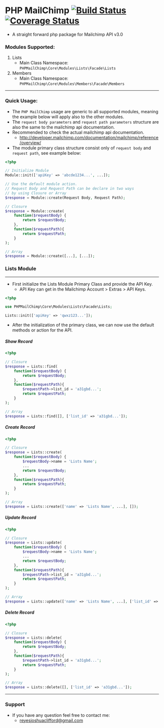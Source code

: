 
# PHP MailChimp [![Build Status](https://travis-ci.org/lorddashme-php-packages/php-mailchimp.svg?branch=v2.0.0)](https://travis-ci.org/lorddashme-php-packages/php-mailchimp) [![Coverage Status](https://coveralls.io/repos/github/lorddashme-php-packages/php-mailchimp/badge.svg?branch=v2.0.0)](https://coveralls.io/github/lorddashme-php-packages/php-mailchimp?branch=v2.0.0)
- A straight forward php package for Mailchimp API v3.0

### Modules Supported:
1. Lists
    - Main Class Namespace: ```PHPMailChimp\Core\Modules\Lists\Facade\Lists```
2. Members
    - Main Class Namespace: ```PHPMailChimp\Core\Modules\Members\Facade\Members```
---
### Quick Usage:
- The ```PHP MailChimp``` usage are generic to all supported modules, meaning the example below will apply also to the other modules.
- The ```request body parameters``` and ```request path parameters```  structure are also the same to the mailchimp api documentation.
- Recommended to check the actual mailchimp api documentation.
    - http://developer.mailchimp.com/documentation/mailchimp/reference/overview/
- The module primary class structure consist only of ```request body``` and ```request path```, see example below:
```php
<?php

// Initialize Module
Module::init(['apiKey' => 'abcde1234...', ...]);

// Use the default module action.
// Request Body and Request Path can be declare in two ways
// by using Closure or Array
$response = Module::create(Request Body, Request Path);

// Closure
$response = Module::create(
    function($requestBody) {
        return $requestBody;
    }, 
    function($requestPath){
        return $requestPath;
    }
);

// Array
$response = Module::create([...], [...]);

```

### Lists Module
---
- First initialize the Lists Module Primary Class and provide the API Key.
    - API Key can get in the Mailchimp Account > Extras > API Keys.
```php
<?php

use PHPMailChimp\Core\Modules\Lists\Facade\Lists;

Lists::init(['apiKey' => 'qwxz123...']);

```
- After the initialization of the primary class, we can now use the default methods or action for the API.

##### Show Record
```php
<?php

// Closure
$response = Lists::find(
    function($requestBody) {
        return $requestBody;
    }, 
    function($requestPath){
        $requestPath->list_id = 'a31gbd...';
        return $requestPath;
    }
);

// Array
$response = Lists::find([], ['list_id' => 'a31gbd...']);

```
##### Create Record
```php
<?php

// Closure
$response = Lists::create(
    function($requestBody) {
        $requestBody->name = 'Lists Name';
        ...
        return $requestBody;
    }, 
    function($requestPath){
        return $requestPath;
    }
);

// Array
$response = Lists::create(['name' => 'Lists Name', ...], []);

```
##### Update Record
```php
<?php

// Closure
$response = Lists::update(
    function($requestBody) {
        $requestBody->name = 'Lists Name';
        ...
        return $requestBody;
    }, 
    function($requestPath){
        $requestPath->list_id = 'a31gbd...';
        return $requestPath;
    }
);

// Array
$response = Lists::update(['name' => 'Lists Name', ...], ['list_id' => 'a31gbd...']);

```
##### Delete Record
```php
<?php

// Closure
$response = Lists::delete(
    function($requestBody) {
        return $requestBody;
    }, 
    function($requestPath){
        $requestPath->list_id = 'a31gbd...';
        return $requestPath;
    }
);

// Array
$response = Lists::delete([], ['list_id' => 'a31gbd...']);

```
---
### Support
- If you have any question feel free to contact me:
    - reyesjoshuaclifford@gmail.com
<!--stackedit_data:
eyJoaXN0b3J5IjpbLTExMTgzMjcwNjVdfQ==
-->
